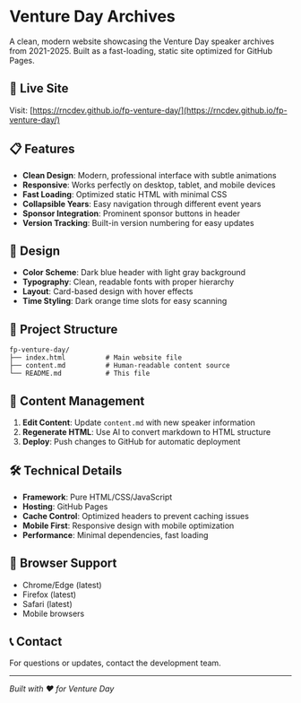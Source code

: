 # Venture Day Archives

A clean, modern website showcasing the Venture Day speaker archives from 2021-2025. Built as a fast-loading, static site optimized for GitHub Pages.

## 🚀 Live Site

Visit: [https://rncdev.github.io/fp-venture-day/](https://rncdev.github.io/fp-venture-day/)

## 📋 Features

- **Clean Design**: Modern, professional interface with subtle animations
- **Responsive**: Works perfectly on desktop, tablet, and mobile devices
- **Fast Loading**: Optimized static HTML with minimal CSS
- **Collapsible Years**: Easy navigation through different event years
- **Sponsor Integration**: Prominent sponsor buttons in header
- **Version Tracking**: Built-in version numbering for easy updates

## 🎨 Design

- **Color Scheme**: Dark blue header with light gray background
- **Typography**: Clean, readable fonts with proper hierarchy
- **Layout**: Card-based design with hover effects
- **Time Styling**: Dark orange time slots for easy scanning

## 📁 Project Structure

```
fp-venture-day/
├── index.html          # Main website file
├── content.md          # Human-readable content source
└── README.md           # This file
```

## 🔧 Content Management

1. **Edit Content**: Update `content.md` with new speaker information
2. **Regenerate HTML**: Use AI to convert markdown to HTML structure
3. **Deploy**: Push changes to GitHub for automatic deployment

## 🛠️ Technical Details

- **Framework**: Pure HTML/CSS/JavaScript
- **Hosting**: GitHub Pages
- **Cache Control**: Optimized headers to prevent caching issues
- **Mobile First**: Responsive design with mobile optimization
- **Performance**: Minimal dependencies, fast loading

## 📱 Browser Support

- Chrome/Edge (latest)
- Firefox (latest)
- Safari (latest)
- Mobile browsers

## 📞 Contact

For questions or updates, contact the development team.

---

*Built with ❤️ for Venture Day*